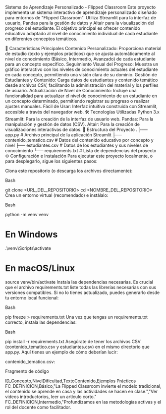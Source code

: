 Sistema de Aprendizaje Personalizado - Flipped Classroom
Este proyecto implementa un sistema interactivo de aprendizaje personalizado diseñado para entornos de "Flipped Classroom". Utiliza Streamlit para la interfaz de usuario, Pandas para la gestión de datos y Altair para la visualización del progreso del estudiante. El objetivo principal es ofrecer contenido educativo adaptado al nivel de conocimiento individual de cada estudiante en diferentes conceptos temáticos.

🚀 Características Principales
Contenido Personalizado: Proporciona material de estudio (texto y ejemplos prácticos) que se ajusta automáticamente al nivel de conocimiento (Básico, Intermedio, Avanzado) de cada estudiante para un concepto específico.
Seguimiento Visual del Progreso: Muestra un gráfico interactivo con los niveles de conocimiento actuales del estudiante en cada concepto, permitiendo una visión clara de su dominio.
Gestión de Estudiantes y Contenido: Carga datos de estudiantes y contenido temático desde archivos CSV, facilitando la administración del material y los perfiles de usuario.
Actualización de Nivel de Conocimiento: Incluye una funcionalidad para actualizar el nivel de conocimiento de un estudiante en un concepto determinado, permitiendo registrar su progreso o realizar ajustes manuales.
Fácil de Usar: Interfaz intuitiva construida con Streamlit, accesible a través del navegador web.
🛠️ Tecnologías Utilizadas
Python 3.x
Streamlit: Para la creación de la interfaz de usuario web.
Pandas: Para la manipulación y gestión de datos (CSV).
Altair: Para la creación de visualizaciones interactivas de datos.
📁 Estructura del Proyecto
.
├── app.py                     # Archivo principal de la aplicación Streamlit
├── contenido_tematico.csv     # Datos del contenido educativo por concepto y nivel
├── estudiantes.csv            # Datos de los estudiantes y sus niveles de conocimiento
└── requirements.txt           # Lista de dependencias del proyecto
⚙️ Configuración e Instalación
Para ejecutar este proyecto localmente, o para desplegarlo, sigue los siguientes pasos:

Clona este repositorio (o descarga los archivos directamente):

Bash

git clone <URL_DEL_REPOSITORIO>
cd <NOMBRE_DEL_REPOSITORIO>
Crea un entorno virtual (recomendado) e instálalo:

Bash

python -m venv venv
# En Windows
.\venv\Scripts\activate
# En macOS/Linux
source venv/bin/activate
Instala las dependencias necesarias. Es crucial que el archivo requirements.txt liste todas las librerías necesarias con sus versiones compatibles. Si no lo tienes actualizado, puedes generarlo desde tu entorno local funcional:

Bash

pip freeze > requirements.txt
Una vez que tengas un requirements.txt correcto, instala las dependencias:

Bash

pip install -r requirements.txt
Asegúrate de tener los archivos CSV (contenido_tematico.csv y estudiantes.csv) en el mismo directorio que app.py. Aquí tienes un ejemplo de cómo deberían lucir:

contenido_tematico.csv:

Fragmento de código

ID_Concepto,NivelDificultad,TextoContenido,Ejemplos Prácticos
FC_DEFINICION,Básico,"La Flipped Classroom invierte el modelo tradicional, el contenido se aprende en casa y las actividades se hacen en clase.","Ver videos introductorios, leer un artículo corto."
FC_DEFINICION,Intermedio,"Profundizamos en las metodologías activas y el rol del docente como facilitador.
